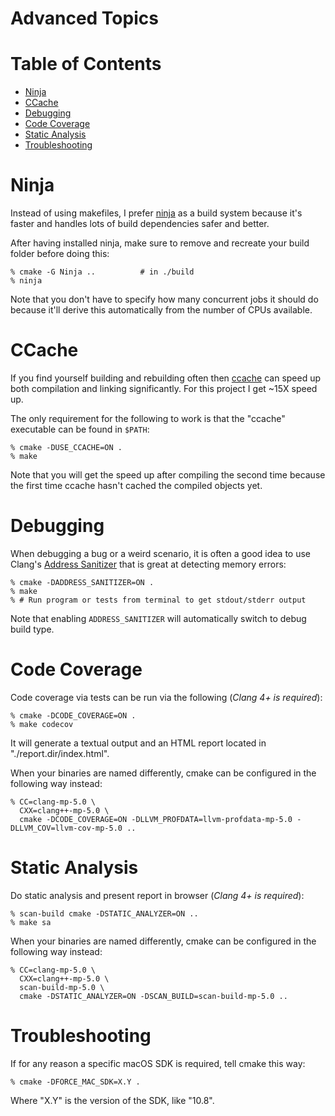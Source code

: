 # Advanced Topics

# Table of Contents
* [Ninja](#ninja)
* [CCache](#ccache)
* [Debugging](#debugging)
* [Code Coverage](#code-coverage)
* [Static Analysis](#static-analysis)
* [Troubleshooting](#troubleshooting)

# Ninja
Instead of using makefiles, I prefer [ninja](https://ninja-build.org) as a build system because it's faster and handles lots of build dependencies safer and better.

After having installed ninja, make sure to remove and recreate your build folder before doing this:
```
% cmake -G Ninja ..          # in ./build
% ninja
```

Note that you don't have to specify how many concurrent jobs it should do because it'll derive this automatically from the number of CPUs available.

# CCache
If you find yourself building and rebuilding often then [ccache](https://github.com/ccache/ccache) can speed up both compilation and linking significantly. For this project I get ~15X speed up.

The only requirement for the following to work is that the "ccache" executable can be found in `$PATH`:
```
% cmake -DUSE_CCACHE=ON .
% make
```

Note that you will get the speed up after compiling the second time because the first time ccache hasn't cached the compiled objects yet.

# Debugging
When debugging a bug or a weird scenario, it is often a good idea to use Clang's [Address Sanitizer](https://clang.llvm.org/docs/AddressSanitizer.html) that is great at detecting memory errors:

```
% cmake -DADDRESS_SANITIZER=ON .
% make
% # Run program or tests from terminal to get stdout/stderr output
```
Note that enabling `ADDRESS_SANITIZER` will automatically switch to debug build type.

# Code Coverage
Code coverage via tests can be run via the following (*Clang 4+ is required*):
```
% cmake -DCODE_COVERAGE=ON .
% make codecov
```

It will generate a textual output and an HTML report located in "./report.dir/index.html".

When your binaries are named differently, cmake can be configured in the following way instead:
```
% CC=clang-mp-5.0 \
  CXX=clang++-mp-5.0 \
  cmake -DCODE_COVERAGE=ON -DLLVM_PROFDATA=llvm-profdata-mp-5.0 -DLLVM_COV=llvm-cov-mp-5.0 ..
```

# Static Analysis
Do static analysis and present report in browser (*Clang 4+ is required*):
```
% scan-build cmake -DSTATIC_ANALYZER=ON ..
% make sa
```

When your binaries are named differently, cmake can be configured in the following way instead:
```
% CC=clang-mp-5.0 \
  CXX=clang++-mp-5.0 \
  scan-build-mp-5.0 \
  cmake -DSTATIC_ANALYZER=ON -DSCAN_BUILD=scan-build-mp-5.0 ..
```

# Troubleshooting
If for any reason a specific macOS SDK is required, tell cmake this way:
```
% cmake -DFORCE_MAC_SDK=X.Y .
```
Where "X.Y" is the version of the SDK, like "10.8".
